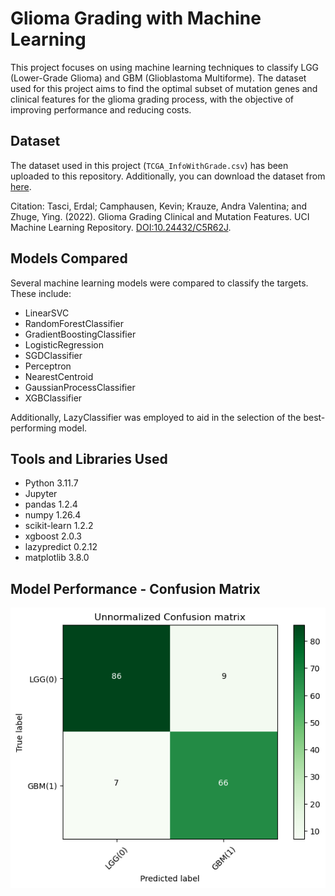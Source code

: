 # Glioma Grading with Machine Learning

This project focuses on using machine learning techniques to classify LGG (Lower-Grade Glioma) and GBM (Glioblastoma Multiforme). The dataset used for this project aims to find the optimal subset of mutation genes and clinical features for the glioma grading process, with the objective of improving performance and reducing costs.

## Dataset
The dataset used in this project (`TCGA_InfoWithGrade.csv`) has been uploaded to this repository. Additionally, you can download the dataset from [here](https://archive.ics.uci.edu/dataset/759/glioma+grading+clinical+and+mutation+features+dataset).

Citation:
Tasci, Erdal; Camphausen, Kevin; Krauze, Andra Valentina; and Zhuge, Ying. (2022). Glioma Grading Clinical and Mutation Features. UCI Machine Learning Repository. [DOI:10.24432/C5R62J](https://doi.org/10.24432/C5R62J).

## Models Compared
Several machine learning models were compared to classify the targets. These include:

- LinearSVC
- RandomForestClassifier
- GradientBoostingClassifier
- LogisticRegression
- SGDClassifier
- Perceptron
- NearestCentroid
- GaussianProcessClassifier
- XGBClassifier

Additionally, LazyClassifier was employed to aid in the selection of the best-performing model.

## Tools and Libraries Used
- Python 3.11.7
- Jupyter
- pandas 1.2.4
- numpy 1.26.4
- scikit-learn 1.2.2
- xgboost 2.0.3
- lazypredict 0.2.12
- matplotlib 3.8.0


## Model Performance - Confusion Matrix

![Confusion Matrix](https://github.com/mohammadhosseinparsaei/Glioma-Grading/blob/main/output.png)
